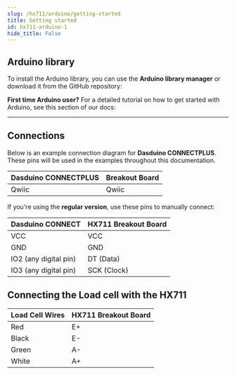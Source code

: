 ```yaml
---
slug: /hx711/arduino/getting-started 
title: Getting started
id: hx711-arduino-1 
hide_title: False
---
```


## Arduino library

To install the Arduino library, you can use the **Arduino library manager** or download it from the GitHub repository:
<QuickLink  
  title="Load cell amplifier HX711 board Arduino library"  
  description="HX711 Arduino library by Soldered"  
  url="https://github.com/SolderedElectronics/Soldered-HX711-ADC-For-Weight-Scales-Arduino-Library/tree/main"  
/>  

<InfoBox>

**First time Arduino user?** For a detailed tutorial on how to get started with Arduino, see this section of our docs:

<QuickLink  
  title="Getting started with Arduino"  
  description="A full, comprehensive tutorial on how to set up and upload code for the first time on an Arduino board, from scratch!"  
  url="/documentation/arduino/quick-start-guide"  
/>  

</InfoBox>

---

## Connections

Below is an example connection diagram for **Dasduino CONNECTPLUS**. These pins will be used in the examples throughout this documentation.

| **Dasduino CONNECTPLUS** | **Breakout Board** |
| ------------------------ | ------------------ |
| Qwiic                    | Qwiic              |

<InfoBox>

If you're using the **regular version**, use these pins to manually connect:

| **Dasduino CONNECT**  | **HX711 Breakout Board** |
| --------------------- | ------------------------ |
| VCC                   | VCC                      |
| GND                   | GND                      |
| IO2 (any digital pin) | DT (Data)                |
| IO3 (any digital pin) | SCK (Clock)              |

</InfoBox>

## Connecting the Load cell with the HX711

| **Load Cell Wires** | **HX711 Breakout Board** |
| ------------------- | ------------------------ |
| Red                 | E+                       |
| Black               | E-                       |
| Green               | A-                       |
| White               | A+                       |